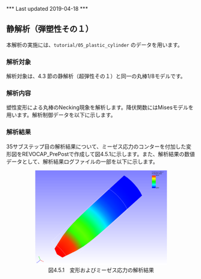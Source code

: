 *** Last updated 2019-04-18 ***

## 静解析（弾塑性その１）

本解析の実施には、`tutorial/05_plastic_cylinder` のデータを用います。

### 解析対象

解析対象は、4.3 節の静解析（超弾性その１）と同一の丸棒1/8モデルです。

### 解析内容

塑性変形による丸棒のNecking現象を解析します。降伏関数にはMisesモデルを用います。解析制御データを以下に示します。

### 解析結果

35サブステップ目の解析結果について、ミーゼス応力のコンターを付加した変形図をREVOCAP\_PrePostで作成して図4.5.1に示します。また、解析結果の数値データとして、解析結果ログファイルの一部を以下に示します。

<div style="text-align: center;">
<img src="./media/tutorial05_01.png" width="350px"><br>
図4.5.1　変形およびミーゼス応力の解析結果
</div>
